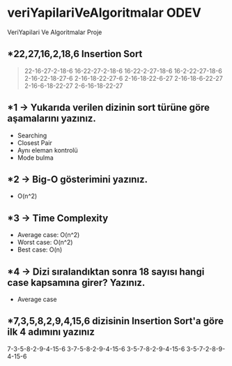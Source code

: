 # veriYapilariVeAlgoritmalar ODEV
VeriYapilari Ve Algoritmalar Proje

## *22,27,16,2,18,6 Insertion Sort 

> 22-16-27-2-18-6
16-22-27-2-18-6
16-22-2-27-18-6
16-2-22-27-18-6
2-16-22-18-27-6
2-16-18-22-27-6
2-16-18-22-6-27
2-16-18-6-22-27
2-16-6-18-22-27
2-6-16-18-22-27

## *1 -> Yukarıda verilen dizinin sort türüne göre aşamalarını yazınız.
* Searching
* Closest Pair
* Aynı eleman kontrolü
* Mode bulma

## *2 -> Big-O gösterimini yazınız.
* O(n^2)

## *3 -> Time Complexity
* Average case: O(n^2)
* Worst case: O(n^2)
* Best case: O(n)

## *4 -> Dizi sıralandıktan sonra 18 sayısı hangi case kapsamına girer? Yazınız.
* Average case

## *7,3,5,8,2,9,4,15,6 dizisinin Insertion Sort'a göre ilk 4 adımını yazınız
7-3-5-8-2-9-4-15-6
3-7-5-8-2-9-4-15-6
3-5-7-8-2-9-4-15-6
3-5-7-2-8-9-4-15-6
